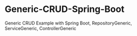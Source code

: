 # Generic-CRUD-Spring-Boot
 Generic CRUD Example with Spring Boot, RepositoryGeneric, ServiceGeneric, ControllerGeneric
